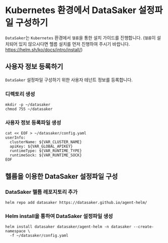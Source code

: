# Kubernetes 환경에서 DataSaker 설정파일 구성하기
`DataSaker`는 `Kubernetes` 환경에서 `헬름`을 통한 설치 가이드를 진행합니다. (`헬름`이 설치되어 있지 않으시다면 헬름 설치를 먼저 진행하여 주시기 바랍니다. https://helm.sh/ko/docs/intro/install/)

## 사용자 정보 등록하기
`DataSaker` 설정파일 구성하기 위한 사용자 테넌트 정보를 등록합니다.

### 디렉토리 생성
```shell
mkdir -p ~/datasaker
chmod 755 ~/datasaker
```
### 사용자 정보 등록파일 생성
```shell
cat << EOF > ~/datasaker/config.yaml
userInfo:
  clusterName: ${VAR_CLUSTER_NAME}
  apiKey: ${VAR_GLOBAL_APIKEY}
  runtimeType: ${VAR_RUNTIME_TYPE}
  runtimeSock: ${VAR_RUNTIME_SOCK}
EOF
```

## 헬름을 이용한 DataSaker 설정파일 구성
### DataSaker 헬름 레포지토리 추가
```shell
helm repo add datasaker https://datasaker.github.io/agent-helm/
```
<!--
### 데이터세이커 헬름 가져오기
```shell
helm pull datasaker/agent-helm
```
### 압축 해제
```shell
tar -zxvf agent-helm-0.1.0.tgz -C ~/datasaker
```

### DataSaker 설치
```shell
helm install datasaker ~/datasaker/agent-helm -n datasaker --create-namespace \
  -f ~/datasaker/config.yaml
```
-->
### Helm install을 통하여 DataSaker 설정파일 생성
```shell
helm install datasaker datasaker/agent-helm -n datasaker --create-namespace \
  -f ~/datasaker/config.yaml
```
